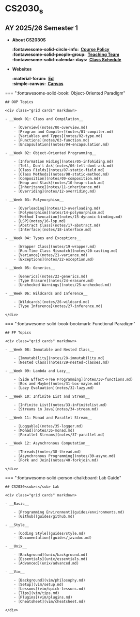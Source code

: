 # CS2030<sub>s</sub>
## AY 2025/26 Semester 1

<div class="grid cards" markdown>

- __About CS2030S__

    __:fontawesome-solid-circle-info: &nbsp;[Course Policy](about/info.md)__<br>
    __:fontawesome-solid-people-group: &nbsp;[Teaching Team](about/team.md)__<br>
    __:fontawesome-solid-calendar-days: &nbsp;[Class Schedule](about/schedule.md)__<br>

- __Websites__

    __:material-forum: &nbsp;[Ed](https://edstem.org/us/courses/79067/discussion)__<br>
    __:simple-canvas: &nbsp;[Canvas](https://canvas.nus.edu.sg/courses/77787)__<br>
    <!-- __:fontawesome-solid-ticket: &nbsp;[Request Ticket](https://mysoc.nus.edu.sg/app/cs1010/)__<br> -->

</div>


=== ":fontawesome-solid-book: Object-Oriented Paradigm"

    ## OOP Topics

    <div class="grid cards" markdown>

    - __Week 01: Class and Compilation__

        - [Overview](notes/00-overview.md)
        - [Program and Compiler](notes/01-compiler.md)
        - [Variables and Types](notes/02-type.md)
        - [Functions](notes/03-function.md)
        - [Encapsulation](notes/04-encapsulation.md)

    - __Week 02: Object-Oriented Programming__

        - [Information Hiding](notes/05-infohiding.md)
        - [Tell, Don't Ask](notes/06-tell-dont-ask.md)
        - [Class Fields](notes/07-static-field.md)
        - [Class Methods](notes/08-static-method.md)
        - [Composition](notes/09-composition.md)
        - [Heap and Stack](notes/10-heap-stack.md)
        - [Inheritance](notes/11-inheritance.md)
        - [Overriding](notes/12-overriding.md)
    
    - __Week 03: Polymorphism__

        - [Overloading](notes/13-overloading.md)
        - [Polymorphism](notes/14-polymorphism.md)
        - [Method Invocation](notes/15-dynamic-binding.md)
        - [LSP](notes/16-lsp.md)
        - [Abstract Class](notes/17-abstract.md)
        - [Interface](notes/18-interface.md)
    
    - __Week 04: Types and Exceptions__
    
        - [Wrapper Class](notes/19-wrapper.md)
        - [Run-Time Class Mismatch](notes/20-casting.md)
        - [Variance](notes/21-variance.md)
        - [Exceptions](notes/22-exception.md)
    
    - __Week 05: Generics__
    
        - [Generics](notes/23-generics.md)
        - [Type Erasure](notes/24-erasure.md)
        - [Unchecked Warnings](notes/25-unchecked.md)
    
    - __Week 06: Wildcards and Inference__

        - [Wildcards](notes/26-wildcard.md)
        - [Type Inference](notes/27-inference.md)

    </div>


=== ":fontawesome-solid-book-bookmark: Functional Paradigm"

    ## FP Topics

    <div class="grid cards" markdown>

    - __Week 08: Immutable and Nested Class__

        - [Immutability](notes/28-immutability.md)
        - [Nested Class](notes/29-nested-classes.md)

    - __Week 09: Lambda and Lazy__

        - [Side Effect-Free Programming](notes/30-functions.md)
        - [Box and Maybe](notes/31-box-maybe.md)
        - [Lazy Evaluation](notes/32-lazy.md)
    
    - __Week 10: Infinite List and Stream__

        - [Infinite List](notes/33-infinitelist.md)
        - [Streams in Java](notes/34-stream.md)
    
    - __Week 11: Monad and Parallel Stream__
    
        - [Loggable](notes/35-logger.md)
        - [Monad](notes/36-monad.md)
        - [Parallel Streams](notes/37-parallel.md)
    
    - __Week 12: Asynchronous Computation__
    
        - [Threads](notes/38-thread.md)
        - [Asynchronous Programming](notes/39-async.md)
        - [Fork and Join](notes/40-forkjoin.md)
    
    </div>



=== ":fontawesome-solid-person-chalkboard: Lab Guide"

    ## CS2030<sub>s</sub> Lab

    <div class="grid cards" markdown>

    - __Basic__

        - [Programming Environment](guides/environments.md)
        - [Github](guides/github.md)

    - __Style__

        - [Coding Style](guides/style.md)
        - [Documentation](guides/javadoc.md)
    
    - __Unix__

        - [Background](unix/background.md)
        - [Essentials](unix/essentials.md)
        - [Advanced](unix/advanced.md)
    
    - __Vim__
    
        - [Background](vim/philosophy.md)
        - [Setup](vim/setup.md)
        - [Lessons](vim/quick-lessons.md)
        - [Tips](vim/tips.md)
        - [Plugins](vim/plugins.md)
        - [Cheatsheet](vim/cheatsheet.md)
    
    </div>